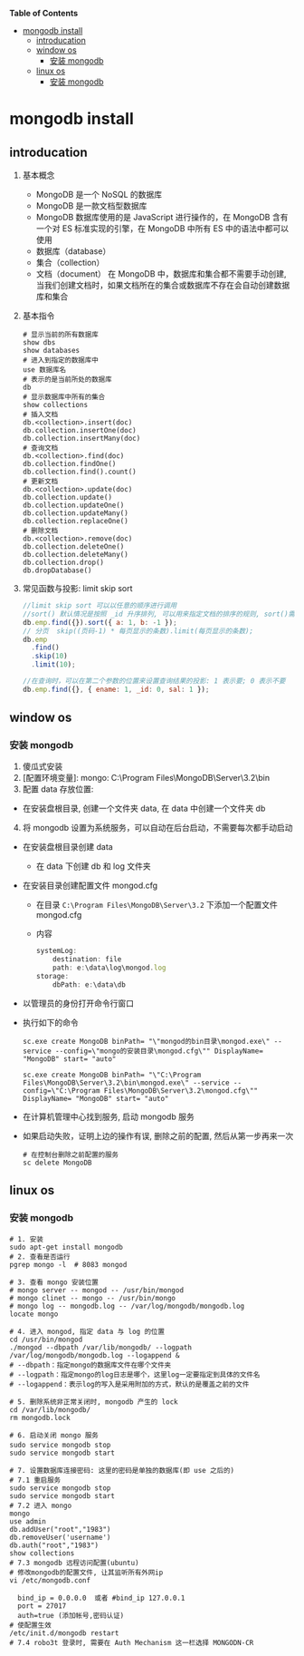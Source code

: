 **Table of Contents**

- [mongodb install](#mongodb-install)
  - [introducation](#introducation)
  - [window os](#window-os)
    - [安装 mongodb](#%E5%AE%89%E8%A3%85-mongodb)
  - [linux os](#linux-os)
    - [安装 mongodb](#%E5%AE%89%E8%A3%85-mongodb-1)

# mongodb install

## introducation

1.  基本概念

    - MongoDB 是一个 NoSQL 的数据库
    - MongoDB 是一款文档型数据库
    - MongoDB 数据库使用的是 JavaScript 进行操作的，在 MongoDB 含有一个对 ES 标准实现的引擎，在 MongoDB 中所有 ES 中的语法中都可以使用
    - 数据库（database）
    - 集合（collection）
    - 文档（document）
      在 MongoDB 中，数据库和集合都不需要手动创建, 当我们创建文档时，如果文档所在的集合或数据库不存在会自动创建数据库和集合

2.  基本指令

    ```shell
    # 显示当前的所有数据库
    show dbs
    show databases
    # 进入到指定的数据库中
    use 数据库名
    # 表示的是当前所处的数据库
    db
    # 显示数据库中所有的集合
    show collections
    # 插入文档
    db.<collection>.insert(doc)
    db.collection.insertOne(doc)
    db.collection.insertMany(doc)
    # 查询文档
    db.<collection>.find(doc)
    db.collection.findOne()
    db.collection.find().count()
    # 更新文档
    db.<collection>.update(doc)
    db.collection.update()
    db.collection.updateOne()
    db.collection.updateMany()
    db.collection.replaceOne()
    # 删除文档
    db.<collection>.remove(doc)
    db.collection.deleteOne()
    db.collection.deleteMany()
    db.collection.drop()
    db.dropDatabase()
    ```

3.  常见函数与投影: limit skip sort

    ```js
    //limit skip sort 可以以任意的顺序进行调用
    //sort() 默认情况是按照 _id 升序排列, 可以用来指定文档的排序的规则, sort()需要传递一个对象来指定排序规则 1表示升序 -1表示降序
    db.emp.find({}).sort({ a: 1, b: -1 });
    // 分页  skip((页码-1) * 每页显示的条数).limit(每页显示的条数);
    db.emp
      .find()
      .skip(10)
      .limit(10);

    //在查询时，可以在第二个参数的位置来设置查询结果的投影: 1 表示要; 0 表示不要
    db.emp.find({}, { ename: 1, _id: 0, sal: 1 });
    ```

## window os

### 安装 mongodb

1.  傻瓜式安装
2.  [配置环境变量]: mongo: C:\Program Files\MongoDB\Server\3.2\bin
3.  配置 data 存放位置:

- 在安装盘根目录, 创建一个文件夹 data, 在 data 中创建一个文件夹 db

4.  将 mongodb 设置为系统服务，可以自动在后台启动，不需要每次都手动启动

- 在安装盘根目录创建 data
  - 在 data 下创建 db 和 log 文件夹
- 在安装目录创建配置文件 mongod.cfg

  - 在目录 `C:\Program Files\MongoDB\Server\3.2` 下添加一个配置文件 mongod.cfg
  - 内容

    ```js
    systemLog:
        destination: file
        path: e:\data\log\mongod.log
    storage:
        dbPath: e:\data\db
    ```

- 以管理员的身份打开命令行窗口
- 执行如下的命令
  ```shell
  sc.exe create MongoDB binPath= "\"mongod的bin目录\mongod.exe\" --service --config=\"mongo的安装目录\mongod.cfg\"" DisplayName= "MongoDB" start= "auto"
  ```
  ```shell
  sc.exe create MongoDB binPath= "\"C:\Program Files\MongoDB\Server\3.2\bin\mongod.exe\" --service --config=\"C:\Program Files\MongoDB\Server\3.2\mongod.cfg\"" DisplayName= "MongoDB" start= "auto"
  ```
- 在计算机管理中心找到服务, 启动 mongodb 服务
- 如果启动失败，证明上边的操作有误, 删除之前的配置, 然后从第一步再来一次

  ```shell
  # 在控制台删除之前配置的服务
  sc delete MongoDB
  ```

## linux os

### 安装 mongodb

```shell
# 1. 安装
sudo apt-get install mongodb
# 2. 查看是否运行
pgrep mongo -l  # 8083 mongod

# 3. 查看 mongo 安装位置
# mongo server -- mongod -- /usr/bin/mongod
# mongo clinet -- mongo -- /usr/bin/mongo
# mongo log -- mongodb.log -- /var/log/mongodb/mongodb.log
locate mongo

# 4. 进入 mongod, 指定 data 与 log 的位置
cd /usr/bin/mongod
./mongod --dbpath /var/lib/mongodb/ --logpath /var/log/mongodb/mongodb.log --logappend &
# --dbpath：指定mongo的数据库文件在哪个文件夹
# --logpath：指定mongo的log日志是哪个，这里log一定要指定到具体的文件名
# --logappend：表示log的写入是采用附加的方式，默认的是覆盖之前的文件

# 5. 删除系统非正常关闭时, mongodb 产生的 lock
cd /var/lib/mongodb/
rm mongodb.lock

# 6. 启动关闭 mongo 服务
sudo service mongodb stop 　　
sudo service mongodb start

# 7. 设置数据库连接密码: 这里的密码是单独的数据库(即 use 之后的)
# 7.1 重启服务
sudo service mongodb stop
sudo service mongodb start
# 7.2 进入 mongo
mongo
use admin
db.addUser("root","1983")
db.removeUser('username')
db.auth("root","1983")
show collections
# 7.3 mongodb 远程访问配置(ubuntu)
# 修改mongodb的配置文件, 让其监听所有外网ip
vi /etc/mongodb.conf

  bind_ip = 0.0.0.0  或者 #bind_ip 127.0.0.1
  port = 27017
  auth=true (添加帐号,密码认证)
# 使配置生效
/etc/init.d/mongodb restart
# 7.4 robo3t 登录时, 需要在 Auth Mechanism 这一栏选择 MONGODN-CR
```

